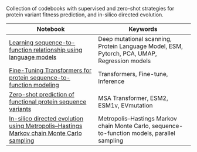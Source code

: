 Collection of codebooks with supervised and zero-shot strategies for protein variant fitness prediction, and in-silico directed evolution.

| Notebook | Keywords                           |
|--------|-------------------------------------------------------------------------------------|
| [Learning sequence-to-function relationship using language models](https://nbviewer.org/github/arjan-hada/protein-variant-prediction/blob/master/00_protein_seq2fxn_LLM.ipynb) | Deep mutational scanning, Protein Language Model, ESM, Pytorch, PCA, UMAP, Regression models|
| [Fine-Tuning Transformers for protein sequence-to-function modeling](https://nbviewer.org/github/arjan-hada/protein-variant-prediction/blob/master/01_protein_seq2fxn_finetune_transformers.ipynb) | Transformers, Fine-tune, Inference |
| [Zero-shot prediction of functional protein sequence variants](https://nbviewer.org/github/arjan-hada/protein-variant-prediction/blob/master/02_zeroshot_protein_fitness_landscape.ipynb) | MSA Transformer, ESM2, ESM1v, EVmutation|
| [In-silico directed evolution using Metropolis–Hastings Markov chain Monte Carlo sampling](https://nbviewer.org/github/arjan-hada/protein-variant-prediction/blob/master/03_insilico_directed_evolution.ipynb) | Metropolis–Hastings Markov chain Monte Carlo, sequence-to-function models, parallel sampling                           |
